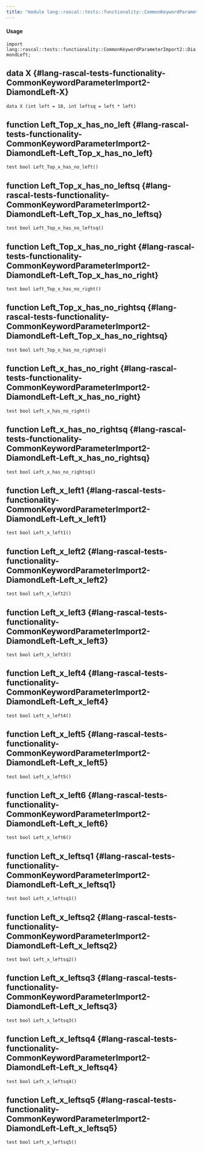 ```yaml
---
title: "module lang::rascal::tests::functionality::CommonKeywordParameterImport2::DiamondLeft"
---
```


#### Usage

`import lang::rascal::tests::functionality::CommonKeywordParameterImport2::DiamondLeft;`


## data X {#lang-rascal-tests-functionality-CommonKeywordParameterImport2-DiamondLeft-X}

```rascal
data X (int left = 10, int leftsq = left * left)
```

## function Left_Top_x_has_no_left {#lang-rascal-tests-functionality-CommonKeywordParameterImport2-DiamondLeft-Left_Top_x_has_no_left}

```rascal
test bool Left_Top_x_has_no_left()

```

## function Left_Top_x_has_no_leftsq {#lang-rascal-tests-functionality-CommonKeywordParameterImport2-DiamondLeft-Left_Top_x_has_no_leftsq}

```rascal
test bool Left_Top_x_has_no_leftsq()

```

## function Left_Top_x_has_no_right {#lang-rascal-tests-functionality-CommonKeywordParameterImport2-DiamondLeft-Left_Top_x_has_no_right}

```rascal
test bool Left_Top_x_has_no_right()

```

## function Left_Top_x_has_no_rightsq {#lang-rascal-tests-functionality-CommonKeywordParameterImport2-DiamondLeft-Left_Top_x_has_no_rightsq}

```rascal
test bool Left_Top_x_has_no_rightsq()

```

## function Left_x_has_no_right {#lang-rascal-tests-functionality-CommonKeywordParameterImport2-DiamondLeft-Left_x_has_no_right}

```rascal
test bool Left_x_has_no_right()

```

## function Left_x_has_no_rightsq {#lang-rascal-tests-functionality-CommonKeywordParameterImport2-DiamondLeft-Left_x_has_no_rightsq}

```rascal
test bool Left_x_has_no_rightsq()

```

## function Left_x_left1 {#lang-rascal-tests-functionality-CommonKeywordParameterImport2-DiamondLeft-Left_x_left1}

```rascal
test bool Left_x_left1()

```

## function Left_x_left2 {#lang-rascal-tests-functionality-CommonKeywordParameterImport2-DiamondLeft-Left_x_left2}

```rascal
test bool Left_x_left2()

```

## function Left_x_left3 {#lang-rascal-tests-functionality-CommonKeywordParameterImport2-DiamondLeft-Left_x_left3}

```rascal
test bool Left_x_left3()

```

## function Left_x_left4 {#lang-rascal-tests-functionality-CommonKeywordParameterImport2-DiamondLeft-Left_x_left4}

```rascal
test bool Left_x_left4()

```

## function Left_x_left5 {#lang-rascal-tests-functionality-CommonKeywordParameterImport2-DiamondLeft-Left_x_left5}

```rascal
test bool Left_x_left5()

```

## function Left_x_left6 {#lang-rascal-tests-functionality-CommonKeywordParameterImport2-DiamondLeft-Left_x_left6}

```rascal
test bool Left_x_left6()

```

## function Left_x_leftsq1 {#lang-rascal-tests-functionality-CommonKeywordParameterImport2-DiamondLeft-Left_x_leftsq1}

```rascal
test bool Left_x_leftsq1()

```

## function Left_x_leftsq2 {#lang-rascal-tests-functionality-CommonKeywordParameterImport2-DiamondLeft-Left_x_leftsq2}

```rascal
test bool Left_x_leftsq2()

```

## function Left_x_leftsq3 {#lang-rascal-tests-functionality-CommonKeywordParameterImport2-DiamondLeft-Left_x_leftsq3}

```rascal
test bool Left_x_leftsq3()

```

## function Left_x_leftsq4 {#lang-rascal-tests-functionality-CommonKeywordParameterImport2-DiamondLeft-Left_x_leftsq4}

```rascal
test bool Left_x_leftsq4()

```

## function Left_x_leftsq5 {#lang-rascal-tests-functionality-CommonKeywordParameterImport2-DiamondLeft-Left_x_leftsq5}

```rascal
test bool Left_x_leftsq5()

```

